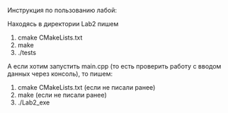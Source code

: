 Инструкция по пользованию лабой: 

Находясь в директории Lab2 пишем
1. cmake СMakeLists.txt
2. make
3. ./tests

А если хотим запустить main.cpp (то есть проверить работу с вводом данных через консоль), то пишем:
1. cmake СMakeLists.txt (если не писали ранее)
2. make (если не писали ранее)
3. ./Lab2_exe
